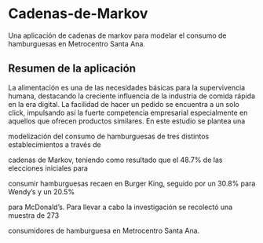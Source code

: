 # Cadenas-de-Markov
Una aplicación de cadenas de markov para modelar el consumo de hamburguesas en Metrocentro Santa Ana.

## Resumen de la aplicación

La alimentación es una de las necesidades básicas para la supervivencia humana, destacando la creciente influencia de la industria de comida rápida en la era digital. La facilidad de hacer un pedido se encuentra a un solo click, impulsando así la fuerte competencia empresarial especialmente en aquellos que ofrecen productos similares. En este estudio se plantea una 

modelización del consumo de hamburguesas de tres distintos establecimientos a través de 

cadenas de Markov, teniendo como resultado que el 48.7% de las elecciones iniciales para 

consumir hamburguesas recaen en Burger King, seguido por un 30.8% para Wendy’s y un 20.5% 

para McDonald’s. Para llevar a cabo la investigación se recolectó una muestra de 273 

consumidores de hamburguesa en Metrocentro Santa Ana.
